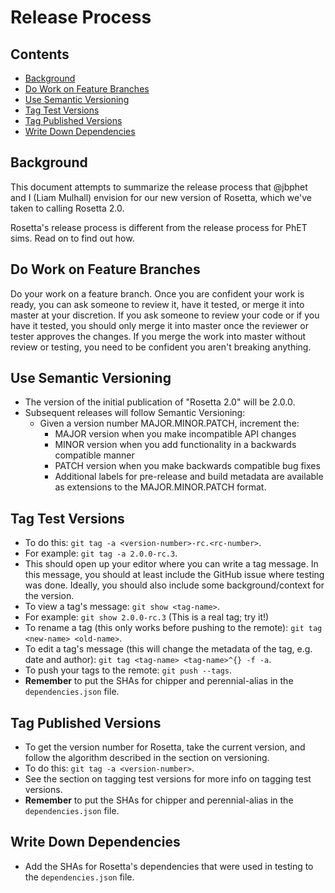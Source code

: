 Release Process
===============

Contents
--------

- [Background](#background)
- [Do Work on Feature Branches](#do-work-on-feature-branches)
- [Use Semantic Versioning](#use-semantic-versioning)
- [Tag Test Versions](#tag-test-versions)
- [Tag Published Versions](#tag-published-versions)
- [Write Down Dependencies](#write-down-dependencies)

Background
----------

This document attempts to summarize the release process that @jbphet
and I (Liam Mulhall) envision for our new version of Rosetta,
which we've taken to calling Rosetta 2.0.

Rosetta's release process is different from the release process for
PhET sims. Read on to find out how.

Do Work on Feature Branches
---------------------------

Do your work on a feature branch. Once you are confident your
work is ready, you can ask someone to review it, have it tested,
or merge it into master at your discretion. If you ask someone
to review your code or if you have it tested, you should only
merge it into master once the reviewer or tester approves the
changes. If you merge the work into master without review or
testing, you need to be confident you aren't breaking anything.

Use Semantic Versioning
-----------------------

+ The version of the initial publication of "Rosetta 2.0" will be 2.0.0.
+ Subsequent releases will follow Semantic Versioning:
  + Given a version number MAJOR.MINOR.PATCH, increment the:
    + MAJOR version when you make incompatible API changes
    + MINOR version when you add functionality in a backwards compatible
      manner 
    + PATCH version when you make backwards compatible bug fixes 
    + Additional labels for pre-release and build metadata are available as
      extensions to the MAJOR.MINOR.PATCH format.

Tag Test Versions
-----------------

+ To do this: `git tag -a <version-number>-rc.<rc-number>`.
+ For example: `git tag -a 2.0.0-rc.3`.
+ This should open up your editor where you can write a
  tag message. In this message, you should at least include
  the GitHub issue where testing was done. Ideally, you should
  also include some background/context for the version.
+ To view a tag's message: `git show <tag-name>`.
+ For example: `git show 2.0.0-rc.3` (This is a real tag; try it!)
+ To rename a tag (this only works before pushing to the remote):
  `git tag <new-name> <old-name>`.
+ To edit a tag's message (this will change the metadata of the
  tag, e.g. date and author): `git tag <tag-name> <tag-name>^{} -f -a`.
+ To push your tags to the remote: `git push --tags`.
+ **Remember** to put the SHAs for chipper and perennial-alias in the
  `dependencies.json` file.

Tag Published Versions
----------------------

+ To get the version number for Rosetta, take the current version,
  and follow the algorithm described in the section on versioning.
+ To do this: `git tag -a <version-number>`.
+ See the section on tagging test versions for more info on tagging
  test versions.
+ **Remember** to put the SHAs for chipper and perennial-alias in the
  `dependencies.json` file.

Write Down Dependencies
-----------------------

+ Add the SHAs for Rosetta's dependencies that were used in testing
  to the `dependencies.json` file.